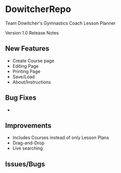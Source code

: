 # DowitcherRepo
Team Dowitcher's Gymnastics Coach Lesson Planner

Version 1.0 Release Notes

New Features
-
- Create Course page
- Editing Page
- Printing Page
- Save/Load
- About/Instructions

Bug Fixes
- 
- 

Improvements
- 
- Includes Courses instead of only Lesson Plans
- Drag-and-Drop
- Live searching

Issues/Bugs
- 
